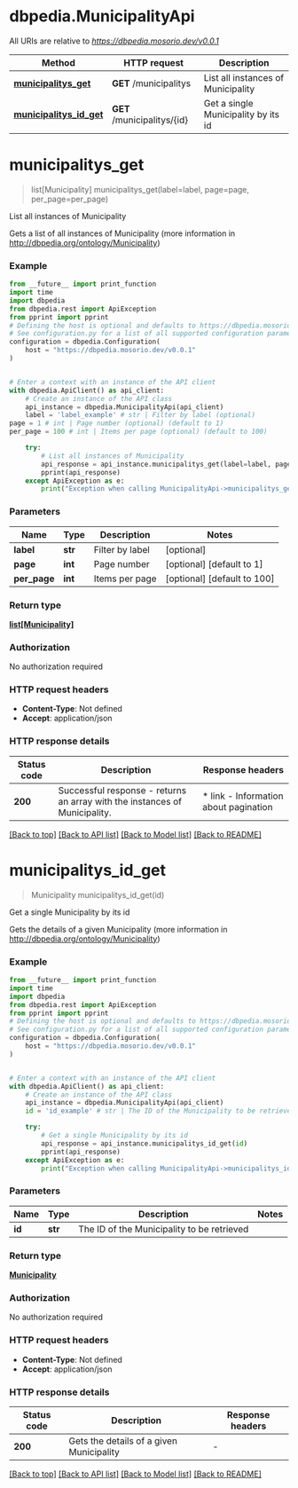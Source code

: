# dbpedia.MunicipalityApi

All URIs are relative to *https://dbpedia.mosorio.dev/v0.0.1*

Method | HTTP request | Description
------------- | ------------- | -------------
[**municipalitys_get**](MunicipalityApi.md#municipalitys_get) | **GET** /municipalitys | List all instances of Municipality
[**municipalitys_id_get**](MunicipalityApi.md#municipalitys_id_get) | **GET** /municipalitys/{id} | Get a single Municipality by its id


# **municipalitys_get**
> list[Municipality] municipalitys_get(label=label, page=page, per_page=per_page)

List all instances of Municipality

Gets a list of all instances of Municipality (more information in http://dbpedia.org/ontology/Municipality)

### Example

```python
from __future__ import print_function
import time
import dbpedia
from dbpedia.rest import ApiException
from pprint import pprint
# Defining the host is optional and defaults to https://dbpedia.mosorio.dev/v0.0.1
# See configuration.py for a list of all supported configuration parameters.
configuration = dbpedia.Configuration(
    host = "https://dbpedia.mosorio.dev/v0.0.1"
)


# Enter a context with an instance of the API client
with dbpedia.ApiClient() as api_client:
    # Create an instance of the API class
    api_instance = dbpedia.MunicipalityApi(api_client)
    label = 'label_example' # str | Filter by label (optional)
page = 1 # int | Page number (optional) (default to 1)
per_page = 100 # int | Items per page (optional) (default to 100)

    try:
        # List all instances of Municipality
        api_response = api_instance.municipalitys_get(label=label, page=page, per_page=per_page)
        pprint(api_response)
    except ApiException as e:
        print("Exception when calling MunicipalityApi->municipalitys_get: %s\n" % e)
```

### Parameters

Name | Type | Description  | Notes
------------- | ------------- | ------------- | -------------
 **label** | **str**| Filter by label | [optional] 
 **page** | **int**| Page number | [optional] [default to 1]
 **per_page** | **int**| Items per page | [optional] [default to 100]

### Return type

[**list[Municipality]**](Municipality.md)

### Authorization

No authorization required

### HTTP request headers

 - **Content-Type**: Not defined
 - **Accept**: application/json

### HTTP response details
| Status code | Description | Response headers |
|-------------|-------------|------------------|
**200** | Successful response - returns an array with the instances of Municipality. |  * link - Information about pagination <br>  |

[[Back to top]](#) [[Back to API list]](../README.md#documentation-for-api-endpoints) [[Back to Model list]](../README.md#documentation-for-models) [[Back to README]](../README.md)

# **municipalitys_id_get**
> Municipality municipalitys_id_get(id)

Get a single Municipality by its id

Gets the details of a given Municipality (more information in http://dbpedia.org/ontology/Municipality)

### Example

```python
from __future__ import print_function
import time
import dbpedia
from dbpedia.rest import ApiException
from pprint import pprint
# Defining the host is optional and defaults to https://dbpedia.mosorio.dev/v0.0.1
# See configuration.py for a list of all supported configuration parameters.
configuration = dbpedia.Configuration(
    host = "https://dbpedia.mosorio.dev/v0.0.1"
)


# Enter a context with an instance of the API client
with dbpedia.ApiClient() as api_client:
    # Create an instance of the API class
    api_instance = dbpedia.MunicipalityApi(api_client)
    id = 'id_example' # str | The ID of the Municipality to be retrieved

    try:
        # Get a single Municipality by its id
        api_response = api_instance.municipalitys_id_get(id)
        pprint(api_response)
    except ApiException as e:
        print("Exception when calling MunicipalityApi->municipalitys_id_get: %s\n" % e)
```

### Parameters

Name | Type | Description  | Notes
------------- | ------------- | ------------- | -------------
 **id** | **str**| The ID of the Municipality to be retrieved | 

### Return type

[**Municipality**](Municipality.md)

### Authorization

No authorization required

### HTTP request headers

 - **Content-Type**: Not defined
 - **Accept**: application/json

### HTTP response details
| Status code | Description | Response headers |
|-------------|-------------|------------------|
**200** | Gets the details of a given Municipality |  -  |

[[Back to top]](#) [[Back to API list]](../README.md#documentation-for-api-endpoints) [[Back to Model list]](../README.md#documentation-for-models) [[Back to README]](../README.md)


